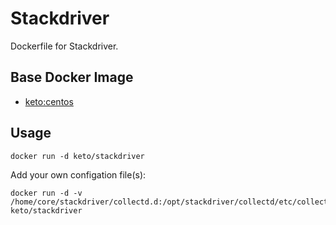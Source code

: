 # Stackdriver

Dockerfile for Stackdriver.


## Base Docker Image

* [keto:centos](https://hub.docker.com/r/keto/centos)


## Usage

	docker run -d keto/stackdriver


Add your own configation file(s):

	docker run -d -v /home/core/stackdriver/collectd.d:/opt/stackdriver/collectd/etc/collectd.d:ro keto/stackdriver
